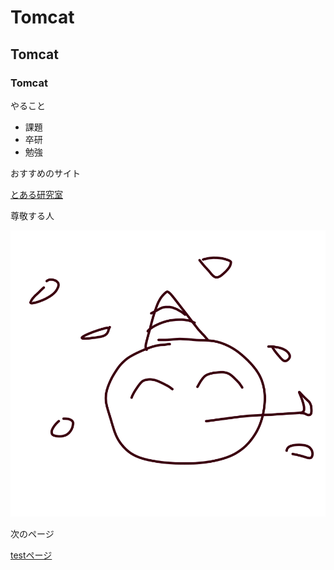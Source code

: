 # Tomcat
## Tomcat
### Tomcat
 
やること

- 課題
- 卒研
- 勉強


おすすめのサイト

[とある研究室](https://www.hakodate-ct.ac.jp/~hkawai/kawaihiroyuki.html) 


尊敬する人

![写真です](./tst.png  "ポップアップ文字") 

次のページ

[testページ](./test.html) 
